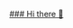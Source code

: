 [### Hi there 👋]( https://www.linkedin.com/in/sean-w-ruth/)
<!--
**Sruth827/Sruth827** is a ✨ _special_ ✨ repository because its `README.md` (this file) appears on your GitHub profile.

Here are some ideas to get you started:

- 🔭 I’m currently working on my computer science degree
- 🌱 I’m currently learning c++, java, python
- 👯 I’m looking to collaborate on ...
- 🤔 I’m looking for help with ...
- 💬 Ask me about ..
- 📫 How to reach me: sruth827@gmail.com
- ⚡ Fun fact: I am an master EOD technician 
-->
